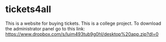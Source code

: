 # tickets4all
This is a website for buying tickets.
This is a college project.
To download the administrator panel go to this link: https://www.dropbox.com/s/luim493tub9g0hl/desktop%20app.zip?dl=0
